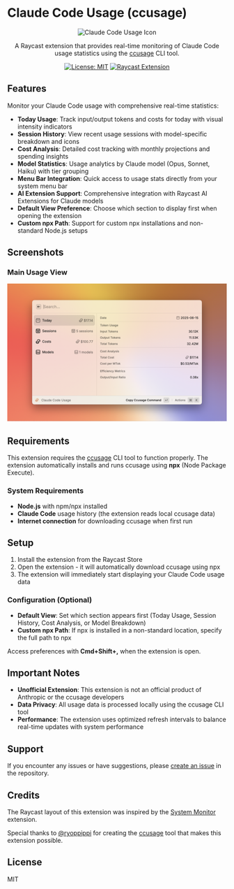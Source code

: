 # Claude Code Usage (ccusage)

<div align="center">
  <img src="https://github.com/user-attachments/assets/4ae63a5c-3064-4050-8077-45b508dcc4ff" alt="Claude Code Usage Icon" width="128" height="128">
  
  A Raycast extension that provides real-time monitoring of Claude Code usage statistics using the [ccusage](https://github.com/ryoppippi/ccusage) CLI tool.
  
  [![License: MIT](https://img.shields.io/badge/License-MIT-yellow.svg)](https://opensource.org/licenses/MIT)
  [![Raycast Extension](https://img.shields.io/badge/Raycast-Extension-red.svg)](https://raycast.com/)
</div>

## Features

Monitor your Claude Code usage with comprehensive real-time statistics:

- **Today Usage**: Track input/output tokens and costs for today with visual intensity indicators
- **Session History**: View recent usage sessions with model-specific breakdown and icons
- **Cost Analysis**: Detailed cost tracking with monthly projections and spending insights
- **Model Statistics**: Usage analytics by Claude model (Opus, Sonnet, Haiku) with tier grouping
- **Menu Bar Integration**: Quick access to usage stats directly from your system menu bar
- **AI Extension Support**: Comprehensive integration with Raycast AI Extensions for Claude models
- **Default View Preference**: Choose which section to display first when opening the extension
- **Custom npx Path**: Support for custom npx installations and non-standard Node.js setups

## Screenshots

### Main Usage View

![Claude Code Usage](metadata/ccusage-2.png)

## Requirements

This extension requires the [ccusage](https://github.com/ryoppippi/ccusage) CLI tool to function properly. The extension automatically installs and runs ccusage using **npx** (Node Package Execute).

### System Requirements

- **Node.js** with npm/npx installed
- **Claude Code** usage history (the extension reads local ccusage data)
- **Internet connection** for downloading ccusage when first run

## Setup

1. Install the extension from the Raycast Store
2. Open the extension - it will automatically download ccusage using npx
3. The extension will immediately start displaying your Claude Code usage data

### Configuration (Optional)

- **Default View**: Set which section appears first (Today Usage, Session History, Cost Analysis, or Model Breakdown)
- **Custom npx Path**: If npx is installed in a non-standard location, specify the full path to npx

Access preferences with **Cmd+Shift+,** when the extension is open.

## Important Notes

- **Unofficial Extension**: This extension is not an official product of Anthropic or the ccusage developers
- **Data Privacy**: All usage data is processed locally using the ccusage CLI tool
- **Performance**: The extension uses optimized refresh intervals to balance real-time updates with system performance

## Support

If you encounter any issues or have suggestions, please [create an issue](https://github.com/raycast/extensions/issues/new?title=%5BClaude+Code+Usage+(ccusage)%5D+...&template=extension_bug_report.yml&labels=extension,bug&extension-url=https://www.raycast.com/nyatinte/ccusage&body=%0A%3C!--%0APlease+update+the+title+above+to+consisely+describe+the+issue%0A--%3E%0A%0A%23%23%23+Extension%0A%0Ahttps://raycast.com/%23%7Bextension_path(extension)%7D%0A%0A%23%23%23+Description%0A%0A%3C!--%0APlease+provide+a+clear+and+concise+description+of+what+the+bug+is.+Include+screenshots+if+needed.+Please+test+using+the+latest+version+of+the+extension,+Raycast+and+API.%0A--%3E%0A%0A%23%23%23+Steps+To+Reproduce%0A%0A%3C!--%0AYour+bug+will+get+fixed+much+faster+if+the+extension+author+can+easily+reproduce+it.+Issues+without+reproduction+steps+may+be+immediately+closed+as+not+actionable.%0A--%3E%0A%0A1.+In+this+environment...%0A2.+With+this+config...%0A3.+Run+'...'%0A4.+See+error...%0A%0A%23%23%23+Current+Behavior%0A%0A%23%23%23+Expected+Behavior%0A%0A) in the repository.

## Credits

The Raycast layout of this extension was inspired by the [System Monitor](https://www.raycast.com/hossammourad/raycast-system-monitor) extension.

Special thanks to [@ryoppippi](https://github.com/ryoppippi) for creating the [ccusage](https://github.com/ryoppippi/ccusage) tool that makes this extension possible.

## License

MIT

